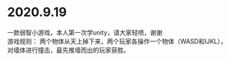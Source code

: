 # 2020.9.19
一款弱智小游戏，本人第一次学unity，请大家轻喷，谢谢      
游戏规则：
两个物体从天上掉下来，两个玩家各操作一个物体（WASD和IJKL），对墙体进行撞击，最先推墙而出的玩家获胜。
